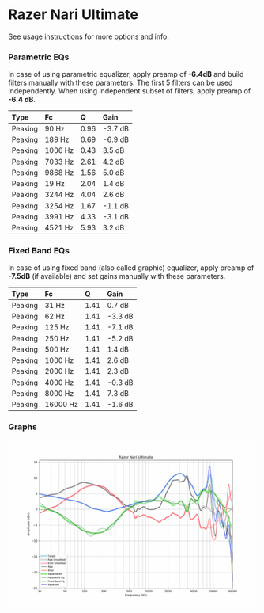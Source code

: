 # Razer Nari Ultimate
See [usage instructions](https://github.com/jaakkopasanen/AutoEq#usage) for more options and info.

### Parametric EQs
In case of using parametric equalizer, apply preamp of **-6.4dB** and build filters manually
with these parameters. The first 5 filters can be used independently.
When using independent subset of filters, apply preamp of **-6.4 dB**.

| Type    | Fc      |    Q | Gain    |
|:--------|:--------|:-----|:--------|
| Peaking | 90 Hz   | 0.96 | -3.7 dB |
| Peaking | 189 Hz  | 0.69 | -6.9 dB |
| Peaking | 1006 Hz | 0.43 | 3.5 dB  |
| Peaking | 7033 Hz | 2.61 | 4.2 dB  |
| Peaking | 9868 Hz | 1.56 | 5.0 dB  |
| Peaking | 19 Hz   | 2.04 | 1.4 dB  |
| Peaking | 3244 Hz | 4.04 | 2.6 dB  |
| Peaking | 3254 Hz | 1.67 | -1.1 dB |
| Peaking | 3991 Hz | 4.33 | -3.1 dB |
| Peaking | 4521 Hz | 5.93 | 3.2 dB  |

### Fixed Band EQs
In case of using fixed band (also called graphic) equalizer, apply preamp of **-7.5dB**
(if available) and set gains manually with these parameters.

| Type    | Fc       |    Q | Gain    |
|:--------|:---------|:-----|:--------|
| Peaking | 31 Hz    | 1.41 | 0.7 dB  |
| Peaking | 62 Hz    | 1.41 | -3.3 dB |
| Peaking | 125 Hz   | 1.41 | -7.1 dB |
| Peaking | 250 Hz   | 1.41 | -5.2 dB |
| Peaking | 500 Hz   | 1.41 | 1.4 dB  |
| Peaking | 1000 Hz  | 1.41 | 2.6 dB  |
| Peaking | 2000 Hz  | 1.41 | 2.3 dB  |
| Peaking | 4000 Hz  | 1.41 | -0.3 dB |
| Peaking | 8000 Hz  | 1.41 | 7.3 dB  |
| Peaking | 16000 Hz | 1.41 | -1.6 dB |

### Graphs
![](./Razer%20Nari%20Ultimate.png)